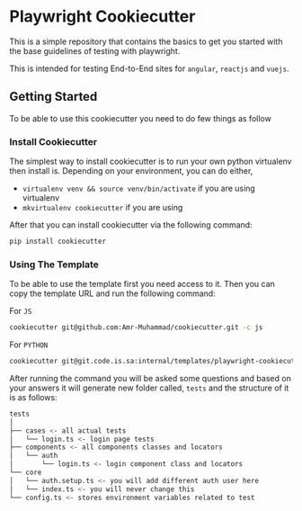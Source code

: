 # Playwright Cookiecutter

This is a simple repository that contains the basics to get you started with the base guidelines of testing with playwright.

This is intended for testing End-to-End sites for `angular`, `reactjs` and `vuejs`.

## Getting Started

To be able to use this cookiecutter you need to do few things as follow

### Install Cookiecutter

The simplest way to install cookiecutter is to run your own python virtualenv then install is.
Depending on your environment, you can do either,

-   `virtualenv venv && source venv/bin/activate` if you are using virtualenv
-   `mkvirtualenv cookiecutter` if you are using

After that you can install cookiecutter via the following command:

```bash
pip install cookiecutter
```

### Using The Template

To be able to use the template first you need access to it. Then you can copy the template URL and run the following command:

For `JS`

```bash
cookiecutter git@github.com:Amr-Muhammad/cookiecutter.git -c js
```

For `PYTHON`

```bash
cookiecutter git@git.code.is.sa:internal/templates/playwright-cookiecutter.git -c python
```

After running the command you will be asked some questions and based on your answers it will generate
new folder called, `tests` and the structure of it is as follows:

```bash
tests
│
├── cases <- all actual tests
│   └── login.ts <- login page tests
├── components <- all components classes and locators
│   └── auth
│       └── login.ts <- login component class and locators
└── core
│   └── auth.setup.ts <- you will add different auth user here
│   └── index.ts <- you will never change this
└── config.ts <- stores environment variables related to test
```
